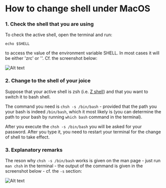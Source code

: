 # How to change shell under MacOS

### 1. Check the shell that you are using
To check the active shell, open the terminal and run:

```
echo $SHELL
```

to access the value of the environment variable SHELL. In most cases it will be either 'zrc' or ''. Cf. the screenshot below:

![Alt text](/Users/arturwegrzyn/gitlab_repos/aw.notebook/screenshots/screenshot_change_shell.png "Optional title")


### 2. Change to the shell of your joice

Suppose that your active shell is zsh (i.e. [Z shell](https://www.zsh.org/)) and that you want 
to switch it to bash shell.

The command you need is  ```chsh -s /bin/bash``` - provided that the path you your bash is indeed ```/bin/bash```, which it most likely is (you can determine the path to your bash by running ``` which bash ``` command in the terminal).

After you execute the ```chsh -s /bin/bash``` you will be asked for your password. After you type it, you need to restart your terminal for the change of shell to take effect. 

### 3. Explanatory remarks
The reson why ```chsh -s /bin/bash``` works is given on the man page - just run ```man chsh``` in the terminal - the output of the command is given in the screenshot below - cf. the ```-s``` section:

![Alt text](/Users/arturwegrzyn/gitlab_repos/aw.notebook/screenshots/screenshot_shell_man.png "Optional title")

